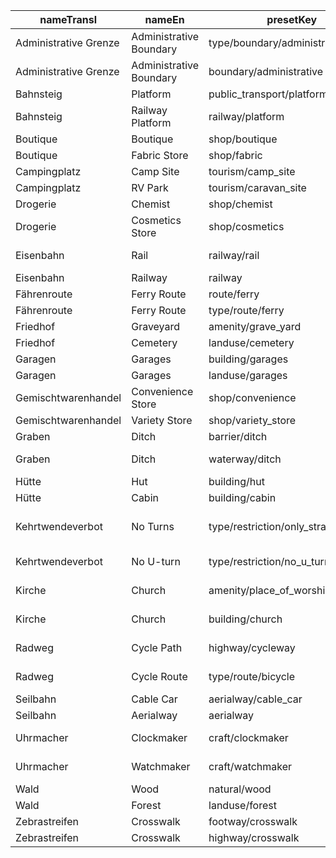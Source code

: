 |nameTransl|nameEn|presetKey|searchable|icon|tags0|tags1|tags2|tags3|tags4|geometryArea|geometryLine|geometryPoint|geometryVertex|geometryRelation|
| ------ | ------ | ------ | ------ | ------ | ------ | ------ | ------ | ------ | ------ | ------ | ------ | ------ | ------ | ------ |
|Administrative Grenze|Administrative Boundary|type/boundary/administrative| |boundary|type=boundary|boundary=administrative| | | | | | | |relation|
|Administrative Grenze|Administrative Boundary|boundary/administrative| | |boundary=administrative| | | | | |line| | | |
|Bahnsteig|Platform|public_transport/platform| | |public_transport=platform| | | | |area|line|point|vertex| |
|Bahnsteig|Railway Platform|railway/platform| | |railway=platform| | | | |area|line|point|vertex| |
|Boutique|Boutique|shop/boutique| |shop|shop=boutique| | | | |area| |point| | |
|Boutique|Fabric Store|shop/fabric| |shop|shop=fabric| | | | |area| |point| | |
|Campingplatz|Camp Site|tourism/camp_site| |campsite|tourism=camp_site| | | | |area| |point|vertex| |
|Campingplatz|RV Park|tourism/caravan_site| | |tourism=caravan_site| | | | |area| |point|vertex| |
|Drogerie|Chemist|shop/chemist| |chemist|shop=chemist| | | | |area| |point| | |
|Drogerie|Cosmetics Store|shop/cosmetics| |shop|shop=cosmetics| | | | |area| |point| | |
|Eisenbahn|Rail|railway/rail| |railway-rail|railway=rail| | | | | |line| | | |
|Eisenbahn|Railway|railway| | |railway=*| | | | |area|line|point|vertex| |
|Fährenroute|Ferry Route|route/ferry| |ferry|route=ferry| | | | | |line| | | |
|Fährenroute|Ferry Route|type/route/ferry| |route-ferry|type=route|route=ferry| | | | | | | |relation|
|Friedhof|Graveyard|amenity/grave_yard| |cemetery|amenity=grave_yard| | | | |area| |point| | |
|Friedhof|Cemetery|landuse/cemetery| |cemetery|landuse=cemetery| | | | |area| | | | |
|Garagen|Garages|building/garages| |warehouse|building=garages| | | | |area| |point| | |
|Garagen|Garages|landuse/garages| | |landuse=garages| | | | |area| | | | |
|Gemischtwarenhandel|Convenience Store|shop/convenience| |shop|shop=convenience| | | | |area| |point| | |
|Gemischtwarenhandel|Variety Store|shop/variety_store| |shop|shop=variety_store| | | | |area| |point| | |
|Graben|Ditch|barrier/ditch| | |barrier=ditch| | | | |area|line| | | |
|Graben|Ditch|waterway/ditch| |waterway-ditch|waterway=ditch| | | | | |line| | | |
|Hütte|Hut|building/hut| | |building=hut| | | | |area| |point| | |
|Hütte|Cabin|building/cabin| |building|building=cabin| | | | |area| |point| | |
|Kehrtwendeverbot|No Turns|type/restriction/only_straight_on| |restriction-only-straight-on|type=restriction|restriction=only_straight_on| | | | | | | |relation|
|Kehrtwendeverbot|No U-turn|type/restriction/no_u_turn| |restriction-no-u-turn|type=restriction|restriction=no_u_turn| | | | | | | |relation|
|Kirche|Church|amenity/place_of_worship/christian| |religious-christian|amenity=place_of_worship|religion=christian| | | |area| |point| | |
|Kirche|Church|building/church| |place-of-worship|building=church| | | | |area| |point| | |
|Radweg|Cycle Path|highway/cycleway| |highway-cycleway|highway=cycleway| | | | | |line| | | |
|Radweg|Cycle Route|type/route/bicycle| |route-bicycle|type=route|route=bicycle| | | | | | | |relation|
|Seilbahn|Cable Car|aerialway/cable_car| | |aerialway=cable_car| | | | | |line| | | |
|Seilbahn|Aerialway|aerialway| | |aerialway=*| | | | | |line|point|vertex| |
|Uhrmacher|Clockmaker|craft/clockmaker| |circle-stroked|craft=clockmaker| | | | |area| |point| | |
|Uhrmacher|Watchmaker|craft/watchmaker| |circle-stroked|craft=watchmaker| | | | |area| |point| | |
|Wald|Wood|natural/wood| |park2|natural=wood| | | | |area| |point| | |
|Wald|Forest|landuse/forest| |park2|landuse=forest| | | | |area| | | | |
|Zebrastreifen|Crosswalk|footway/crosswalk| | |highway=footway|footway=crossing|crossing=zebra| | | |line| | | |
|Zebrastreifen|Crosswalk|highway/crosswalk| | |highway=crossing|crossing=zebra| | | | | | |vertex| |
